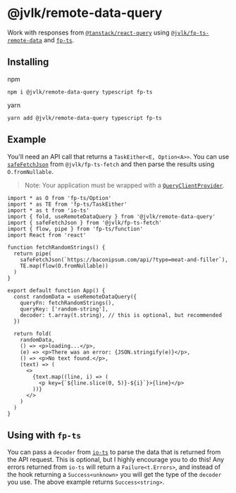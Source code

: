 # @jvlk/remote-data-query

Work with responses from [`@tanstack/react-query`](https://tanstack.com/) using [`@jvlk/fp-ts-remote-data`](https://jderochervlk.github.io/fp-ts-remote-data/) and [`fp-ts`](https://gcanti.github.io/fp-ts/).

## Installing

npm

```
npm i @jvlk/remote-data-query typescript fp-ts
```

yarn

```
yarn add @jvlk/remote-data-query typescript fp-ts
```

## Example

You'll need an API call that returns a `TaskEither<E, Option<A>>`. You can use [`safeFetchJson`](https://jderochervlk.github.io/fp-ts-fetch/modules/safeFetchJson.ts.html) from `@jvlk/fp-ts-fetch` and then parse the results using `O.fromNullable`.

> Note: Your application must be wrapped with a [`QueryClientProvider`](https://tanstack.com/query/v4/docs/reference/QueryClientProvider).

```tsx
import * as O from 'fp-ts/Option'
import * as TE from 'fp-ts/TaskEither'
import * as t from 'io-ts'
import { fold, useRemoteDataQuery } from '@jvlk/remote-data-query'
import { safeFetchJson } from '@jvlk/fp-ts-fetch'
import { flow, pipe } from 'fp-ts/function'
import React from 'react'

function fetchRandomStrings() {
  return pipe(
    safeFetchJson(`https://baconipsum.com/api/?type=meat-and-filler`),
    TE.map(flow(O.fromNullable))
  )
}

export default function App() {
  const randomData = useRemoteDataQuery({
    queryFn: fetchRandomStrings(),
    queryKey: ['random-string'],
    decoder: t.array(t.string), // this is optional, but recommended
  })

  return fold(
    randomData,
    () => <p>loading...</p>,
    (e) => <p>There was an error: {JSON.stringify(e)}</p>,
    () => <p>No text found.</p>,
    (text) => (
      <>
        {text.map((line, i) => (
          <p key={`${line.slice(0, 5)}-${i}`}>{line}</p>
        ))}
      </>
    )
  )
}
```

## Using with `fp-ts`

You can pass a `decoder` from [`io-ts`](https://gcanti.github.io/io-ts/) to parse the data that is returned from the API request. This is optional, but I highly encourage you to do this! Any errors returned from `io-ts` will return a `Failure<t.Errors>`, and instead of the hook returning a `Success<unknown>` you will get the type of the `decoder` you use. The above example returns `Success<string>`.
